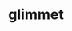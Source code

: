 ---
id: 969
title: glimmet
types: [rock,poison]
image: https://raw.githubusercontent.com/PokeAPI/sprites/master/sprites/pokemon/969.png
---